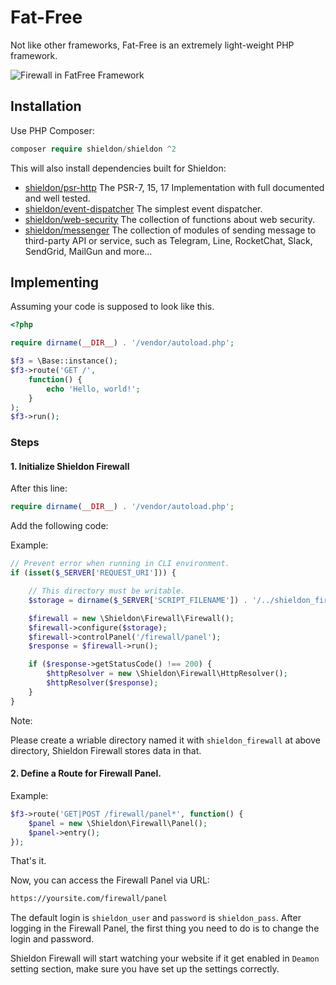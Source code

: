 # Fat-Free

Not like other frameworks, Fat-Free is an extremely light-weight PHP framework.

![Firewall in FatFree Framework](https://shieldon.io/images/home/fatfree-framework-firewall.png)

## Installation

Use PHP Composer:

```php
composer require shieldon/shieldon ^2
```

This will also install dependencies built for Shieldon:

- [shieldon/psr-http](https://github.com/terrylinooo/psr-http) The PSR-7, 15, 17 Implementation with full documented and well tested.
- [shieldon/event-dispatcher](https://github.com/terrylinooo/event-dispatcher) The simplest event dispatcher.
- [shieldon/web-security](https://github.com/terrylinooo/web-security) The collection of functions about web security.
- [shieldon/messenger](https://github.com/terrylinooo/messenger) The collection of modules of sending message to third-party API or service, such as Telegram, Line, RocketChat, Slack, SendGrid, MailGun and more...

## Implementing

Assuming your code is supposed to look like this.

```php
<?php

require dirname(__DIR__) . '/vendor/autoload.php';

$f3 = \Base::instance();
$f3->route('GET /',
    function() {
        echo 'Hello, world!';
    }
);
$f3->run();

```

### Steps

#### 1. Initialize Shieldon Firewall

After this line:

```php
require dirname(__DIR__) . '/vendor/autoload.php';
```

Add the following code:

Example:
```php
// Prevent error when running in CLI environment.
if (isset($_SERVER['REQUEST_URI'])) {

    // This directory must be writable.
    $storage = dirname($_SERVER['SCRIPT_FILENAME']) . '/../shieldon_firewall';

    $firewall = new \Shieldon\Firewall\Firewall();
    $firewall->configure($storage);
    $firewall->controlPanel('/firewall/panel');
    $response = $firewall->run();

    if ($response->getStatusCode() !== 200) {
        $httpResolver = new \Shieldon\Firewall\HttpResolver();
        $httpResolver($response);
    }
}
```

Note:

Please create a wriable directory named it with `shieldon_firewall` at above directory, Shieldon Firewall stores data in that.


#### 2.  Define a Route for Firewall Panel.

Example:

```php
$f3->route('GET|POST /firewall/panel*', function() {
    $panel = new \Shieldon\Firewall\Panel();
    $panel->entry();
});
```

That's it.

Now, you can access the Firewall Panel via URL:

```bash
https://yoursite.com/firewall/panel
```

The default login is `shieldon_user` and `password` is `shieldon_pass`. After logging in the Firewall Panel, the first thing you need to do is to change the login and password.

Shieldon Firewall will start watching your website if it get enabled in `Deamon` setting section, make sure you have set up the settings correctly.

